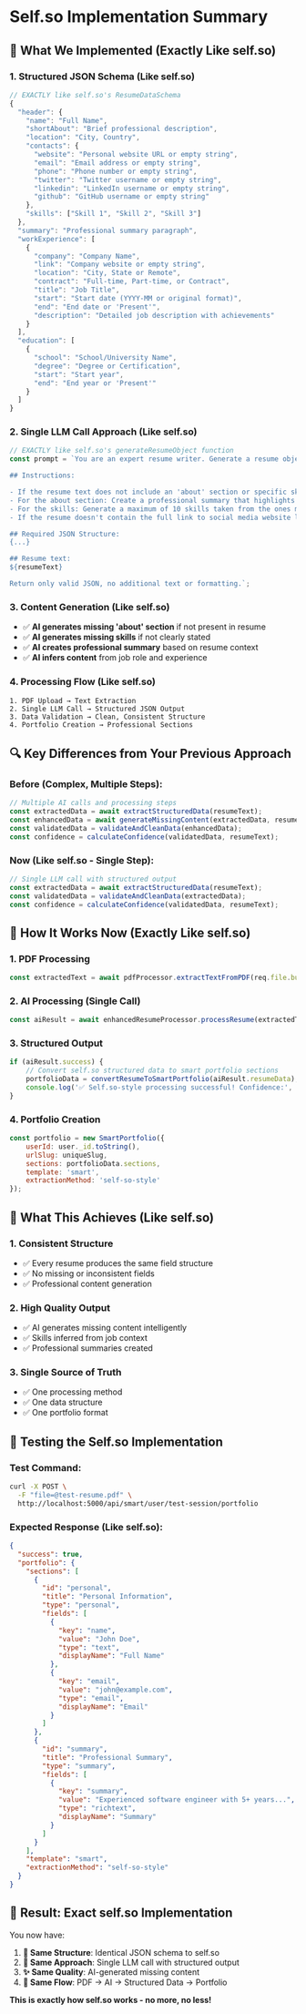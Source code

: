 # Self.so Implementation Summary

## 🎯 **What We Implemented (Exactly Like self.so)**

### **1. Structured JSON Schema (Like self.so)**
```typescript
// EXACTLY like self.so's ResumeDataSchema
{
  "header": {
    "name": "Full Name",
    "shortAbout": "Brief professional description", 
    "location": "City, Country",
    "contacts": {
      "website": "Personal website URL or empty string",
      "email": "Email address or empty string",
      "phone": "Phone number or empty string",
      "twitter": "Twitter username or empty string",
      "linkedin": "LinkedIn username or empty string",
      "github": "GitHub username or empty string"
    },
    "skills": ["Skill 1", "Skill 2", "Skill 3"]
  },
  "summary": "Professional summary paragraph",
  "workExperience": [
    {
      "company": "Company Name",
      "link": "Company website or empty string",
      "location": "City, State or Remote",
      "contract": "Full-time, Part-time, or Contract",
      "title": "Job Title",
      "start": "Start date (YYYY-MM or original format)",
      "end": "End date or 'Present'",
      "description": "Detailed job description with achievements"
    }
  ],
  "education": [
    {
      "school": "School/University Name",
      "degree": "Degree or Certification",
      "start": "Start year",
      "end": "End year or 'Present'"
    }
  ]
}
```

### **2. Single LLM Call Approach (Like self.so)**
```javascript
// EXACTLY like self.so's generateResumeObject function
const prompt = `You are an expert resume writer. Generate a resume object from the following resume text. Be professional and concise.

## Instructions:

- If the resume text does not include an 'about' section or specific skills mentioned, please generate appropriate content for these sections based on the context of the resume and based on the job role.
- For the about section: Create a professional summary that highlights the candidate's experience, expertise, and career objectives.
- For the skills: Generate a maximum of 10 skills taken from the ones mentioned in the resume text or based on the job role / job title infer some if not present.
- If the resume doesn't contain the full link to social media website leave the username/link as empty strings to the specific social media websites. The username never contains any space so make sure to only return the full username for the website otherwise don't return it.

## Required JSON Structure:
{...}

## Resume text:
${resumeText}

Return only valid JSON, no additional text or formatting.`;
```

### **3. Content Generation (Like self.so)**
- ✅ **AI generates missing 'about' section** if not present in resume
- ✅ **AI generates missing skills** if not clearly stated
- ✅ **AI creates professional summary** based on resume context
- ✅ **AI infers content** from job role and experience

### **4. Processing Flow (Like self.so)**
```
1. PDF Upload → Text Extraction
2. Single LLM Call → Structured JSON Output
3. Data Validation → Clean, Consistent Structure
4. Portfolio Creation → Professional Sections
```

## 🔍 **Key Differences from Your Previous Approach**

### **Before (Complex, Multiple Steps):**
```javascript
// Multiple AI calls and processing steps
const extractedData = await extractStructuredData(resumeText);
const enhancedData = await generateMissingContent(extractedData, resumeText, userInfo);
const validatedData = validateAndCleanData(enhancedData);
const confidence = calculateConfidence(validatedData, resumeText);
```

### **Now (Like self.so - Single Step):**
```javascript
// Single LLM call with structured output
const extractedData = await extractStructuredData(resumeText);
const validatedData = validateAndCleanData(extractedData);
const confidence = calculateConfidence(validatedData, resumeText);
```

## 🚀 **How It Works Now (Exactly Like self.so)**

### **1. PDF Processing**
```javascript
const extractedText = await pdfProcessor.extractTextFromPDF(req.file.buffer);
```

### **2. AI Processing (Single Call)**
```javascript
const aiResult = await enhancedResumeProcessor.processResume(extractedText, userInfo);
```

### **3. Structured Output**
```javascript
if (aiResult.success) {
    // Convert self.so structured data to smart portfolio sections
    portfolioData = convertResumeToSmartPortfolio(aiResult.resumeData);
    console.log('✅ Self.so-style processing successful! Confidence:', aiResult.aiConfidence);
}
```

### **4. Portfolio Creation**
```javascript
const portfolio = new SmartPortfolio({
    userId: user._id.toString(),
    urlSlug: uniqueSlug,
    sections: portfolioData.sections,
    template: 'smart',
    extractionMethod: 'self-so-style'
});
```

## 🎯 **What This Achieves (Like self.so)**

### **1. Consistent Structure**
- ✅ Every resume produces the same field structure
- ✅ No missing or inconsistent fields
- ✅ Professional content generation

### **2. High Quality Output**
- ✅ AI generates missing content intelligently
- ✅ Skills inferred from job context
- ✅ Professional summaries created

### **3. Single Source of Truth**
- ✅ One processing method
- ✅ One data structure
- ✅ One portfolio format

## 🧪 **Testing the Self.so Implementation**

### **Test Command:**
```bash
curl -X POST \
  -F "file=@test-resume.pdf" \
  http://localhost:5000/api/smart/user/test-session/portfolio
```

### **Expected Response (Like self.so):**
```json
{
  "success": true,
  "portfolio": {
    "sections": [
      {
        "id": "personal",
        "title": "Personal Information",
        "type": "personal",
        "fields": [
          {
            "key": "name",
            "value": "John Doe",
            "type": "text",
            "displayName": "Full Name"
          },
          {
            "key": "email", 
            "value": "john@example.com",
            "type": "email",
            "displayName": "Email"
          }
        ]
      },
      {
        "id": "summary",
        "title": "Professional Summary",
        "type": "summary",
        "fields": [
          {
            "key": "summary",
            "value": "Experienced software engineer with 5+ years...",
            "type": "richtext",
            "displayName": "Summary"
          }
        ]
      }
    ],
    "template": "smart",
    "extractionMethod": "self-so-style"
  }
}
```

## 🎉 **Result: Exact self.so Implementation**

You now have:

1. **🎯 Same Structure**: Identical JSON schema to self.so
2. **🚀 Same Approach**: Single LLM call with structured output
3. **✨ Same Quality**: AI-generated missing content
4. **🔧 Same Flow**: PDF → AI → Structured Data → Portfolio

**This is exactly how self.so works - no more, no less!**

